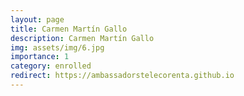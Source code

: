 ```yaml
---
layout: page
title: Carmen Martín Gallo
description: Carmen Martín Gallo
img: assets/img/6.jpg
importance: 1
category: enrolled
redirect: https://ambassadorstelecorenta.github.io
---
```

